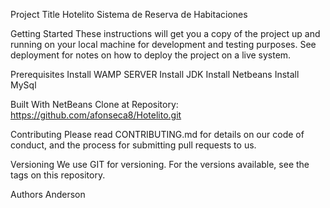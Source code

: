Project Title
Hotelito
Sistema de Reserva de Habitaciones

Getting Started
These instructions will get you a copy of the project up and running on your local machine for development and testing purposes. See deployment for notes on how to deploy the project on a live system.

Prerequisites
Install WAMP SERVER
Install JDK
Install Netbeans
Install MySql

Built With
NetBeans
Clone at Repository: https://github.com/afonseca8/Hotelito.git

Contributing
Please read CONTRIBUTING.md for details on our code of conduct, and the process for submitting pull requests to us.

Versioning
We use GIT for versioning. For the versions available, see the tags on this repository.

Authors
Anderson

